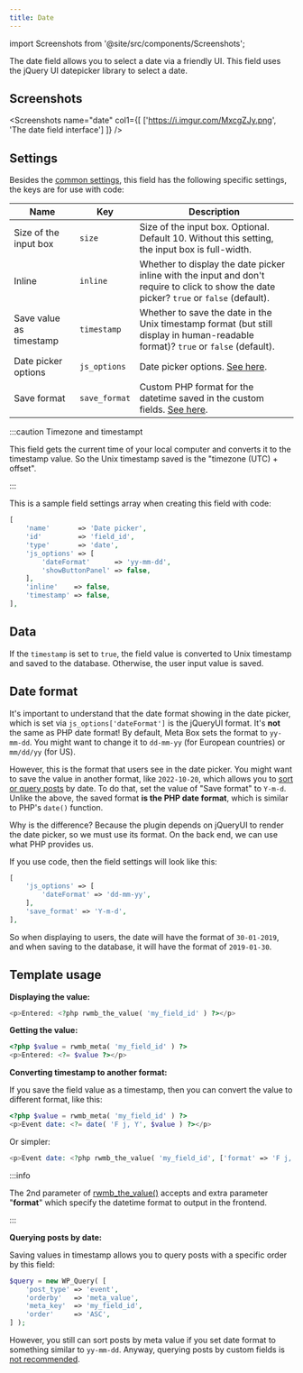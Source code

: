 ```yaml
---
title: Date
---
```


import Screenshots from '@site/src/components/Screenshots';

The date field allows you to select a date via a friendly UI. This field uses the jQuery UI datepicker library to select a date.

## Screenshots

<Screenshots name="date" col1={[
    ['https://i.imgur.com/MxcgZJy.png', 'The date field interface']
]} />

## Settings

Besides the [common settings](/field-settings/), this field has the following specific settings, the keys are for use with code:

Name | Key | Description
--- | --- | ---
Size of the input box | `size` | Size of the input box. Optional. Default 10. Without this setting, the input box is full-width.
Inline | `inline` | Whether to display the date picker inline with the input and don't require to click to show the date picker? `true` or `false` (default).
Save value as timestamp | `timestamp` | Whether to save the date in the Unix timestamp format (but still display in human-readable format)? `true` or `false` (default).
Date picker options | `js_options`|Date picker options. [See here](http://api.jqueryui.com/datepicker).
Save format | `save_format`|Custom PHP format for the datetime saved in the custom fields. [See here](https://www.php.net/manual/en/function.date.php).

:::caution Timezone and timestampt

This field gets the current time of your local computer and converts it to the timestamp value. So the Unix timestamp saved is the "timezone (UTC) + offset".

:::

This is a sample field settings array when creating this field with code:

```php
[
    'name'       => 'Date picker',
    'id'         => 'field_id',
    'type'       => 'date',
    'js_options' => [
        'dateFormat'      => 'yy-mm-dd',
        'showButtonPanel' => false,
    ],
    'inline'    => false,
    'timestamp' => false,
],
```

## Data

If the `timestamp` is set to `true`, the field value is converted to Unix timestamp and saved to the database. Otherwise, the user input value is saved.

## Date format

It's important to understand that the date format showing in the date picker, which is set via `js_options['dateFormat']` is the jQueryUI format. It's **not** the same as PHP date format! By default, Meta Box sets the format to `yy-mm-dd`. You might want to change it to `dd-mm-yy` (for European countries) or `mm/dd/yy` (for US).

However, this is the format that users see in the date picker. You might want to save the value in another format, like `2022-10-20`, which allows you to [sort or query posts](https://metabox.io/get-posts-by-custom-fields-in-wordpress/) by date. To do that, set the value of "Save format" to `Y-m-d`. Unlike the above, the saved format **is the PHP date format**, which is similar to PHP's `date()` function.

Why is the difference? Because the plugin depends on jQueryUI to render the date picker, so we must use its format. On the back end, we can use what PHP provides us.

If you use code, then the field settings will look like this:

```php
[
    'js_options' => [
        'dateFormat' => 'dd-mm-yy',
    ],
    'save_format' => 'Y-m-d',
],
```

So when displaying to users, the date will have the format of `30-01-2019`, and when saving to the database, it will have the format of `2019-01-30`.

## Template usage

**Displaying the value:**

```php
<p>Entered: <?php rwmb_the_value( 'my_field_id' ) ?></p>
```

**Getting the value:**

```php
<?php $value = rwmb_meta( 'my_field_id' ) ?>
<p>Entered: <?= $value ?></p>
```

**Converting timestamp to another format:**

If you save the field value as a timestamp, then you can convert the value to different format, like this:

```php
<?php $value = rwmb_meta( 'my_field_id' ) ?>
<p>Event date: <?= date( 'F j, Y', $value ) ?></p>
```

Or simpler:

```php
<p>Event date: <?php rwmb_the_value( 'my_field_id', ['format' => 'F j, Y'] ) ?></p>
```

:::info

The 2nd parameter of [rwmb_the_value()](/functions/rwmb-the-value/) accepts and extra parameter "**format**" which specify the datetime format to output in the frontend.

:::

**Querying posts by date:**

Saving values in timestamp allows you to query posts with a specific order by this field:

```php
$query = new WP_Query( [
    'post_type' => 'event',
    'orderby'   => 'meta_value',
    'meta_key'  => 'my_field_id',
    'order'     => 'ASC',
] );
```

However, you still can sort posts by meta value if you set date format to something similar to `yy-mm-dd`. Anyway, querying posts by custom fields is [not recommended](https://metabox.io/custom-fields-vs-custom-taxonomies/).
